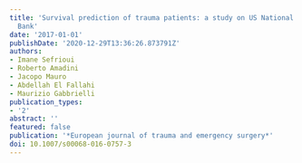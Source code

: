 ```yaml
---
title: 'Survival prediction of trauma patients: a study on US National Trauma  Data
  Bank'
date: '2017-01-01'
publishDate: '2020-12-29T13:36:26.873791Z'
authors:
- Imane Sefrioui
- Roberto Amadini
- Jacopo Mauro
- Abdellah El Fallahi
- Maurizio Gabbrielli
publication_types:
- '2'
abstract: ''
featured: false
publication: '*European journal of trauma and emergency surgery*'
doi: 10.1007/s00068-016-0757-3
---
```


